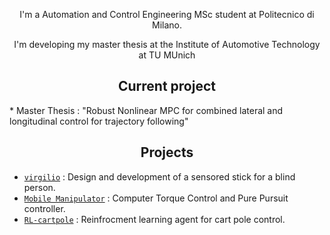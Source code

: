 <p align="center">
I'm a Automation and Control Engineering MSc student at Politecnico di Milano.
</p>
<p align="center">
I'm developing my master thesis at the Institute of Automotive Technology at TU MUnich
</p>

<h2 align="center"> Current project</h2>
* Master Thesis : "Robust Nonlinear MPC for combined lateral and longitudinal control for trajectory following"



<h2 align="center"> Projects</h2>


* [`virgilio`](https://github.com/guidosassaroli/virgilio) : Design and development of a sensored stick for a blind person. 
* [`Mobile Manipulator`](https://github.com/guidosassaroli/mobile_manipulator) : Computer Torque Control and Pure Pursuit controller. 
* [`RL-cartpole`](https://github.com/guidosassaroli/RL-cartpole) : Reinfrocment learning agent for cart pole control.





<!--
**guidosassaroli/guidosassaroli** is a ✨ _special_ ✨ repository because its `README.md` (this file) appears on your GitHub profile.

Here are some ideas to get you started:

- 🔭 I’m currently working on ...
- 🌱 I’m currently learning ...
- 👯 I’m looking to collaborate on ...
- 🤔 I’m looking for help with ...
- 💬 Ask me about ...
- 📫 How to reach me: ...
- 😄 Pronouns: ...
- ⚡ Fun fact: ...
-->
